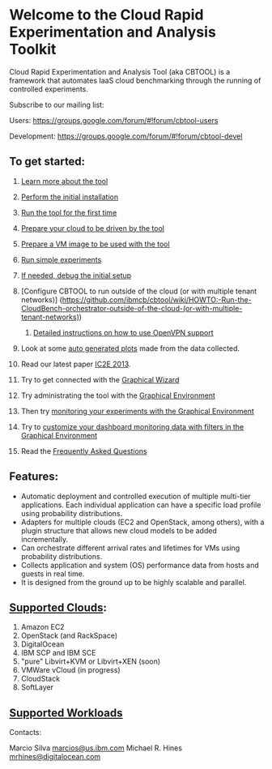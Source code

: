 # Welcome to the Cloud Rapid Experimentation and Analysis Toolkit

Cloud Rapid Experimentation and Analysis Tool (aka CBTOOL) is a framework that automates IaaS cloud benchmarking through the running of controlled experiments.

Subscribe to our mailing list:

Users: https://groups.google.com/forum/#!forum/cbtool-users

Development: https://groups.google.com/forum/#!forum/cbtool-devel

## To get started:

1. [Learn more about the tool](https://github.com/ibmcb/cbtool/wiki/DOC:-Table-of-Contents)

2. [Perform the initial installation](https://github.com/ibmcb/cbtool/wiki/HOWTO:-Initial-Installation)

3. [Run the tool for the first time](https://github.com/ibmcb/cbtool/wiki/HOWTO:-Running-the-tool-for-the-first-time)

4. [Prepare your cloud to be driven by the tool](https://github.com/ibmcb/cbtool/wiki/HOWTO:-Preparing-your-cloud-to-be-driven-by-CBTOOL)

5. [Prepare a VM image to be used with the tool](https://github.com/ibmcb/cbtool/wiki/HOWTO:-Preparing-a-VM-to-be-used-with-CBTOOL-on-a-real-cloud)

6. [Run simple experiments](https://github.com/ibmcb/cbtool/wiki/HOWTO:-Run-simple-experiments)

7. [If needed, debug the initial setup](https://github.com/ibmcb/cbtool/wiki/HOWTO:-Debug-initial-setup)

8. [Configure CBTOOL to run outside of the cloud (or with multiple tenant networks)] (https://github.com/ibmcb/cbtool/wiki/HOWTO:-Run-the-CloudBench-orchestrator-outside-of-the-cloud-(or-with-multiple-tenant-networks))

    1. [Detailed instructions on how to use OpenVPN support](https://github.com/ibmcb/cbtool/wiki/HOWTO:-Use-VPN-support-with-your-benchmarks)
    
9. Look at some [auto generated plots](https://github.com/ibmcb/cbtool/wiki/HOWTO:-Save-Monitoring-Data-on-the-Command-Line) made from the data collected.

10. Read our latest paper [IC2E 2013](http://dl.acm.org/citation.cfm?id=2497243).

11. Try to get connected with the [Graphical Wizard](https://github.com/ibmcb/cbtool/wiki/HOWTO:-Using-the-Wizard-for-first-time-connection)

12. Try administrating the tool with the [Graphical Environment](https://github.com/ibmcb/cbtool/wiki/HOWTO:-Using-the-Graphical-Environment)

13. Then try [monitoring your experiments with the Graphical Environment](https://github.com/ibmcb/cbtool/wiki/HOWTO:-Monitoring-with-the-Graphical-Environment)

14. Try to [customize your dashboard monitoring data with filters in the Graphical Environment](https://github.com/ibmcb/cbtool/wiki/HOWTO:-Customize-Dashboard-Monitoring-in-the-Graphical-Environment)

15. Read the [Frequently Asked Questions](https://github.com/ibmcb/cbtool/wiki/FAQ)

## Features:
- Automatic deployment and controlled execution of multiple multi-tier applications.
Each individual application can have a specific load profile using probability distributions.
- Adapters for multiple clouds (EC2 and OpenStack, among others), with a plugin structure that allows new cloud models to be added incrementally.
- Can orchestrate different arrival rates and lifetimes for VMs using probability distributions.
- Collects application and system (OS) performance data from hosts and guests in real time.
- It is designed from the ground up to be highly scalable and parallel.

## [Supported Clouds](https://github.com/ibmcb/cbtool/wiki/DOC:-Supported-Clouds):

1. Amazon EC2
2. OpenStack (and RackSpace)
3. DigitalOcean
4. IBM SCP and IBM SCE
5. "pure" Libvirt+KVM or Libvirt+XEN (soon)
6. VMWare vCloud (in progress)
7. CloudStack
8. SoftLayer

## [Supported Workloads](https://github.com/ibmcb/cbtool/wiki/DOC:-Supported-Virtual-Applications)

Contacts:

Marcio Silva marcios@us.ibm.com
Michael R. Hines mrhines@digitalocean.com 
